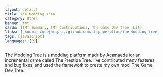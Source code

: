 ```yaml
---
layout: default
title: The Modding Tree
category: Other
banner: tmt
cards: [TMT Summary, TMT Contributions, The Game Dev Tree, Lit]
links: ["Source Code|https://github.com/thepaperpilot/The-Modding-Tree", "The Game Dev Tree|http://thepaperpilot.org/gamedevtree/"], "Lit|http://thepaperpilot.org/lit/"]
tags: [javascript]
languages: [JS]
---
```

The Modding Tree is a modding platform made by Acamaeda for an incremental game called The Prestige Tree. I've contributed many features and bug fixes, and used the framework to create my own mod, The Game Dev Tree.
